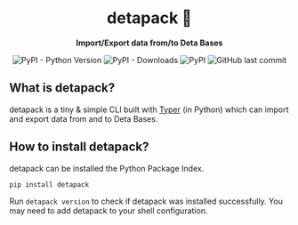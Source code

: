<h1 align="center">detapack 📄</h1>
<p align="center"><strong>Import/Export data from/to Deta Bases</strong></p>
<p align="center">
    <img alt="PyPI - Python Version" src="https://img.shields.io/pypi/pyversions/detapack">
    <img alt="PyPI - Downloads" src="https://img.shields.io/pypi/dm/detapack">
    <img alt="PyPI" src="https://img.shields.io/pypi/v/detapack">
    <img alt="GitHub last commit" src="https://img.shields.io/github/last-commit/berrysauce/detapack">
</p>

## What is detapack?
detapack is a tiny & simple CLI built with [Typer](https://github.com/tiangolo/typer) (in Python) which can import and export data from and to Deta Bases.

## How to install detapack?
detapack can be installed the Python Package Index.
```
pip install detapack
```
Run `detapack version` to check if detapack was installed successfully. You may need to add detapack to your shell configuration.